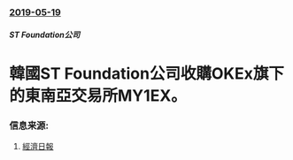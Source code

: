 ### [2019-05-19](/news/2019/05/19/index.md)

##### ST Foundation公司
# 韓國ST Foundation公司收購OKEx旗下的東南亞交易所MY1EX。 




### 信息来源:

1. [經濟日報](https://money.udn.com/money/story/9529/3832895)
